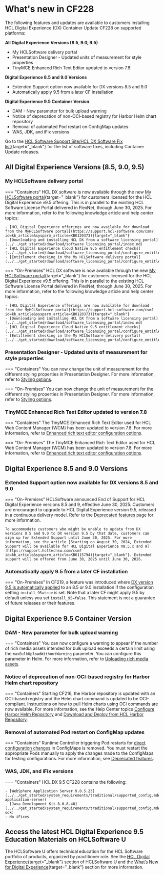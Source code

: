 # What's new in CF228

The following features and updates are available to customers installing HCL Digital Experience (DX) Container Update CF228 on supported platforms:

**All Digital Experience Versions (8.5, 9.0, 9.5)**

- My HCLSoftware delivery portal
- Presentation Designer - Updated units of measurement for style properties
- TinyMCE Enhanced Rich Text Editor updated to version 7.8

**Digital Experience 8.5 and 9.0 Versions**

- Extended Support option now available for DX versions 8.5 and 9.0
- Automatically apply 9.5 from a later CF installation

**Digital Experience 9.5 Container Version**

- DAM - New parameter for bulk upload warning
- Notice of deprecation of non-OCI-based registry for Harbor Helm chart repository
- Removal of automated Pod restart on ConfigMap updates
- WAS, JDK, and iFix versions

Go to the [HCL Software Support Site/HCL DX Software Fix list](https://support.hcltechsw.com/csm?id=kb_article&sysparm_article=KB0013939&sys_kb_id=519ebc84db1c341055f38d6d13961959){target="_blank"} for the list of software fixes, including Container Update releases.

## All Digital Experience Versions (8.5, 9.0, 9.5)

### My HCLSoftware delivery portal

=== "Containers"
    HCL DX software is now available through the new [My HCLSoftware portal](https://my.hcltechsw.com/){target="_blank"} for customers licensed for the HCL Digital Experience v9.5 offering. This is in parallel to the existing HCL Software License Portal delivered in FlexNet, through June 30, 2025. For more information, refer to the following knowledge article and help center topics:

    - [HCL Digital Experience offerings are now available for download from the MyHCLSoftware portal](https://support.hcl-software.com/csm?id=kb_article&sysparm_article=KB0120373){target="_blank"}
    - [Downloading and installing HCL DX from a software licensing portal](../../get_started/download/software_licensing_portal/index.md)
    - [HCL Digital Experience Cloud Native 9.5 entitlement checks](../../get_started/download/software_licensing_portal/configure_entitlement_checks/index.md)
    - [Entitlement checking in the My HCLSoftware delivery portal](../../get_started/download/software_licensing_portal/configure_entitlement_checks/mhs_license_and_delivery.md)

=== "On-Premises"
    HCL DX software is now available through the new [My HCLSoftware portal](https://my.hcltechsw.com/){target="_blank"} for customers licensed for the HCL Digital Experience v9.5 offering. This is in parallel to the existing HCL Software License Portal delivered in FlexNet, through June 30, 2025. For more information, refer to the following knowledge article and help center topics:

    - [HCL Digital Experience offerings are now available for download from the MyHCLSoftware portal](https://support.hcl-software.com/csm?id=kb_article&sysparm_article=KB0120373){target="_blank"}
    - [Downloading and installing HCL DX from a software licensing portal](../../get_started/download/software_licensing_portal/index.md)
    - [HCL Digital Experience Cloud Native 9.5 entitlement checks](../../get_started/download/software_licensing_portal/configure_entitlement_checks/index.md)
    - [Entitlement checking in the My HCLSoftware delivery portal](../../get_started/download/software_licensing_portal/configure_entitlement_checks/mhs_license_and_delivery.md)

### Presentation Designer - Updated units of measurement for style properties

=== "Containers"
    You can now change the unit of measurement for the different styling properties in Presentation Designer. For more information, refer to [Styling options](../../manage_content/wcm_authoring/presentation_designer/usage/styling_options.md#style-sections).

=== "On-Premises"
    You can now change the unit of measurement for the different styling properties in Presentation Designer. For more information, refer to [Styling options](../../manage_content/wcm_authoring/presentation_designer/usage/styling_options.md#style-sections).

### TinyMCE Enhanced Rich Text Editor updated to version 7.8

=== "Containers"
    The TinyMCE Enhanced Rich Text Editor used for HCL Web Content Manager (WCM) has been updated to version 7.8. For more information, refer to [Enhanced rich text editor configuration options](../../manage_content/wcm_configuration/cfg_webcontent_auth_env/wcm_config_ephox_custom.md).

=== "On-Premises"
    The TinyMCE Enhanced Rich Text Editor used for HCL Web Content Manager (WCM) has been updated to version 7.8. For more information, refer to [Enhanced rich text editor configuration options](../../manage_content/wcm_configuration/cfg_webcontent_auth_env/wcm_config_ephox_custom.md).

## Digital Experience 8.5 and 9.0 Versions

### Extended Support option now available for DX versions 8.5 and 9.0

=== "On-Premises"
    HCLSoftware announced End of Support for HCL Digital Experience versions 8.5 and 9, effective June 30, 2025. Customers are encouraged to upgrade to HCL Digital Experience version 9.5, released in a continuous delivery model. Refer to the [Deprecated features](../deprecated_features.md) page for more information.

    To accommodate customers who might be unable to update from DX versions 8.5 and 9.0 to DX version 9.5 by that date, customers can sign up for Extended Support until June 30, 2025. For more information, see the article [Starting on August 30, 2024, Extended Support will be available for HCL Digital Experience V8.5.x and 9](https://support.hcltechsw.com/csm?id=kb_article&sysparm_article=KB0115794){target="_blank"}. Extended support will be offered from June 30, 2025 until June 30, 2026.
    
### Automatically apply 9.5 from a later CF installation

=== "On-Premises"
    In CF219, a feature was introduced where [DX version 9.5 is automatically applied](../../deployment/install/traditional/cf_install/index.md) to an 8.5 or 9.0 installation if the configuration setting `install_95=true` is set. Note that a later CF might apply 9.5 by default unless you set `install_95=false`. This statement is not a guarantee of future releases or their features.

## Digital Experience 9.5 Container Version

### DAM - New parameter for bulk upload warning

=== "Containers"
    You can now configure a warning to appear if the number of rich media assets intended for bulk upload exceeds a certain limit using the `maxBulkUploadWithoutWarning` parameter. You can configure this parameter in Helm. For more information, refer to [Uploading rich media assets](../../manage_content/digital_assets/usage/managing_dam/upload_rich_media_assets.md).

### Notice of deprecation of non-OCI-based registry for Harbor Helm chart repository

=== "Containers"
    Starting CF216, the Harbor repository is updated with an OCI-based registry and the Helm chart command is updated to be OCI-compliant. Instructions on how to pull Helm charts using OCI commands are now available. For more information, see the Help Center topics [Configure Harbor Helm Repository](../../deployment/install/container/helm_deployment/preparation/get_the_code/configure_harbor_helm_repo.md) and [Download and Deploy from HCL Harbor Repository](../../get_started/download/harbor_container_registry.md).

### Removal of automated Pod restart on ConfigMap updates

=== "Containers"
    Runtime Controller triggering Pod restarts for [direct configuration changes](../../deployment/manage/container_configuration/index.md#rollout-of-configuration-changes) in ConfigMaps is removed. You must restart the appropriate Pods manually to apply the changes made to the ConfigMaps for testing configurations. For more information, see [Deprecated features](../deprecated_features.md).

### WAS, JDK, and iFix versions

=== "Containers"
    HCL DX 9.5 CF228 contains the following:

    - [WebSphere Application Server 9.0.5.23](../../get_started/system_requirements/traditional/supported_config.md#websphere-application-server)
    - [Java Development Kit 8.0.8.40](../../get_started/system_requirements/traditional/supported_config.md#java-sdk)
    - No iFixes

## Access the latest HCL Digital Experience 9.5 Education Materials on HCLSoftware U

The HCLSoftware U offers technical education for the HCL Software portfolio of products, organized by practitioner role. See the [HCL Digital Experience](https://hclsoftwareu.hcltechsw.com/hcl-dx){target="_blank"} section of HCLSoftware U and the [What’s New for Digital Experience](https://hclsoftwareu.hcltechsw.com/courses?search=eyJjYXQiOiI1NSIsInRpdGxlIjoiIiwiZmlsdGVyIjoiIn0=){target="_blank"} section for more information.
